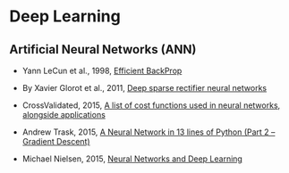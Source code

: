 # Deep Learning

## Artificial Neural Networks (ANN)

* Yann LeCun et al., 1998, [Efficient BackProp](http://yann.lecun.com/exdb/publis/pdf/lecun-98b.pdf)

* By Xavier Glorot et al., 2011, [Deep sparse rectifier neural networks](http://jmlr.org/proceedings/papers/v15/glorot11a/glorot11a.pdf)

* CrossValidated, 2015, [ A list of cost functions used in neural networks, alongside applications](https://stats.stackexchange.com/questions/154879/a-list-of-cost-functions-used-in-neural-networks-alongside-applications)

* Andrew Trask, 2015, [A Neural Network in 13 lines of Python (Part 2 – Gradient Descent)](https://iamtrask.github.io/2015/07/27/python-network-part2/)

* Michael Nielsen, 2015, [Neural Networks and Deep Learning](http://neuralnetworksanddeeplearning.com/chap2.html)